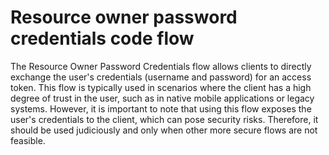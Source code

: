 # Resource owner password credentials code flow

The Resource Owner Password Credentials flow allows clients to directly exchange the user's credentials (username and password) for an access token. This flow is typically used in scenarios where the client has a high degree of trust in the user, such as in native mobile applications or legacy systems. However, it is important to note that using this flow exposes the user's credentials to the client, which can pose security risks. Therefore, it should be used judiciously and only when other more secure flows are not feasible.

<figure><img src="https://developer.ferguson.com/sites/default/files/inline-images/Picture1_0.png" alt=""><figcaption></figcaption></figure>
